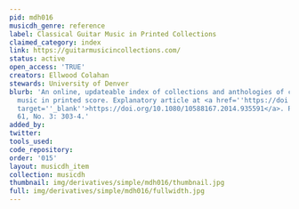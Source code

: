 ```yaml
---
pid: mdh016
musicdh_genre: reference
label: Classical Guitar Music in Printed Collections
claimed_category: index
link: https://guitarmusicincollections.com/
status: active
open_access: 'TRUE'
creators: Ellwood Colahan
stewards: University of Denver
blurb: 'An online, updateable index of collections and anthologies of classical guitar
  music in printed score. Explanatory article at <a href=''https://doi.org/10.1080/10588167.2014.935591''
  target=''_blank''>https://doi.org/10.1080/10588167.2014.935591</a>. Reviewed Fontes
  61, No. 3: 303-4.'
added_by:
twitter:
tools_used:
code_repository:
order: '015'
layout: musicdh_item
collection: musicdh
thumbnail: img/derivatives/simple/mdh016/thumbnail.jpg
full: img/derivatives/simple/mdh016/fullwidth.jpg
---
```

